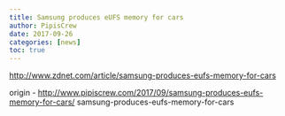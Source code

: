```yaml
---
title: Samsung produces eUFS memory for cars
author: PipisCrew
date: 2017-09-26
categories: [news]
toc: true
---
```


http://www.zdnet.com/article/samsung-produces-eufs-memory-for-cars

origin - http://www.pipiscrew.com/2017/09/samsung-produces-eufs-memory-for-cars/ samsung-produces-eufs-memory-for-cars